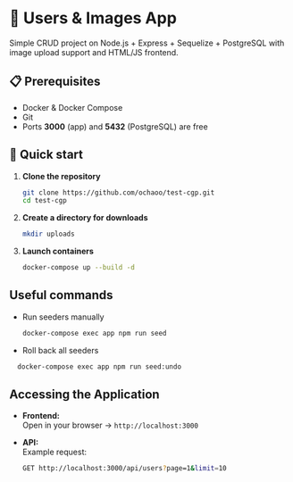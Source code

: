 # 🚀 Users & Images App

Simple CRUD project on Node.js + Express + Sequelize + PostgreSQL with image upload support and HTML/JS frontend.

## 📋 Prerequisites

- Docker & Docker Compose
- Git
- Ports **3000** (app) and **5432** (PostgreSQL) are free

## 🔧 Quick start

1. **Clone the repository**

   ```bash
   git clone https://github.com/ochaoo/test-cgp.git
   cd test-cgp

   ```

2. **Create a directory for downloads**

   ```bash
   mkdir uploads
   ```

3. **Launch containers**
   ```bash
   docker-compose up --build -d
   ```

## Useful commands

- Run seeders manually

  ```bash
  docker-compose exec app npm run seed
  ```

- Roll back all seeders

```bash
  docker-compose exec app npm run seed:undo
```

## Accessing the Application

- **Frontend:**  
  Open in your browser → `http://localhost:3000`

- **API:**  
  Example request:
  ```bash
  GET http://localhost:3000/api/users?page=1&limit=10
  ```
